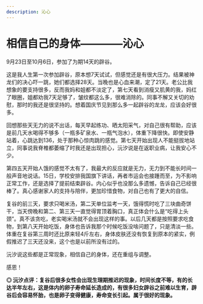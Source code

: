 ```yaml
---
description: 沁心
---
```


# 相信自己的身体————沁心

9月23日至10月6日，参加了为期14天的辟谷。

这是我人生第一次参加辟谷，原本想7天试试，但感觉还是有很大压力。结果被神龙们的决心吓一跳，她们都选择28天。当晚也是心血来潮，定了21天。老公比我想象的要支持很多，反而我妈和姐都不淡定了，第七天看到消瘦又肌黄的我，妈红了眼圈，姐都劝我7天足够了，皱纹都这么多，很难消除的。同事不解又关切的劝慰，那时的我还是很坚持的。想着国庆节见到那么多一起辟谷的龙龙，应该会好很多。  

回想那些天无力的说不出话，每天早起练功、晒太阳采气，对自己很有帮助，应该是前几天水喝得不够多（一瓶多矿泉水、一瓶气泡水），体重下降很快。即使安静站着，心跳达到136，处于那种心惊肉跳的感觉。第七天开始出现人不能挺拔地站立，同事说我脊椎都萎缩了时我还是出现担心，沅汐说是在返职业病，让我安心不少。    

第四五天开始人饿的感觉不太有了，我最大的反应就是无力，无力到不能长时间一般声音地说话。15日，学校安排我国旗下讲话，再者市运会也接踵而至，为不影响正常工作，还是选择了提前结束辟谷。内心似乎也没那么多遗憾，告诉自己已经很棒了。真心感谢家人的支持与陪伴，更加珍惜食物，对自己也有了更大的自信。

复谷的前三天，要求只喝米汤，第二天单位监考一天，饿得慌时吃了三块曲奇饼干，当天傍晚和第二、第三天一直觉得胃顶着胸口，真正体会什么是“吃得上头颈”。真不该贪吃，老实喝米汤就不会出现这样的事。以后几天都是按照要求吃食物，到第八天开始吃饭，身体也告诉我那个时候吃饭没啥问题了，只是清淡一些。体重在复谷第三周时还比原来轻4斤左右，身体皮肤还没有恢复到原本的紧实，例假推迟了三天还没来，这个也是以前所没有过的。

沅汐说这些都是正常现象，相信自己的身体，还在重组与调整。

感恩！

**◎ 沅汐点评：复谷后很多女性会出现生理期推迟的现象，时间长度不等，有的长达半年左右，这是体内的卵子寿命延长造成的，有很多妇女辟谷之前难以生育，辟谷后会容易怀胎，也是卵子变得健康，寿命变长引起。属于很好的现象。**

